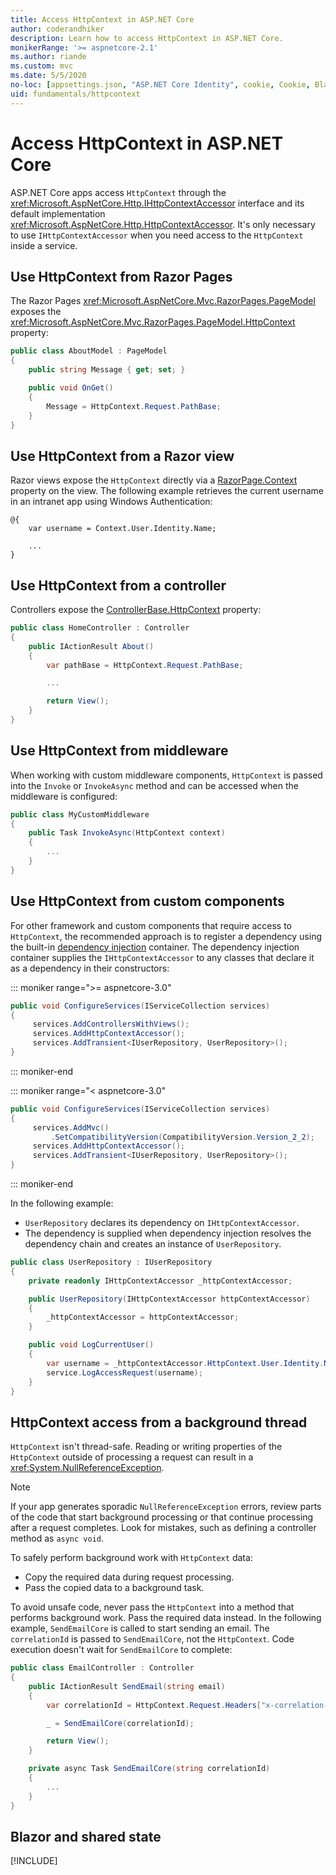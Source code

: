 ```yaml
---
title: Access HttpContext in ASP.NET Core
author: coderandhiker
description: Learn how to access HttpContext in ASP.NET Core.
monikerRange: '>= aspnetcore-2.1'
ms.author: riande
ms.custom: mvc
ms.date: 5/5/2020
no-loc: [appsettings.json, "ASP.NET Core Identity", cookie, Cookie, Blazor, "Blazor Server", "Blazor WebAssembly", "Identity", "Let's Encrypt", Razor, SignalR]
uid: fundamentals/httpcontext
---
```

# Access HttpContext in ASP.NET Core

ASP.NET Core apps access `HttpContext` through the <xref:Microsoft.AspNetCore.Http.IHttpContextAccessor> interface and its default implementation <xref:Microsoft.AspNetCore.Http.HttpContextAccessor>. It's only necessary to use `IHttpContextAccessor` when you need access to the `HttpContext` inside a service.

## Use HttpContext from Razor Pages

The Razor Pages <xref:Microsoft.AspNetCore.Mvc.RazorPages.PageModel> exposes the <xref:Microsoft.AspNetCore.Mvc.RazorPages.PageModel.HttpContext> property:

```csharp
public class AboutModel : PageModel
{
    public string Message { get; set; }

    public void OnGet()
    {
        Message = HttpContext.Request.PathBase;
    }
}
```

## Use HttpContext from a Razor view

Razor views expose the `HttpContext` directly via a [RazorPage.Context](xref:Microsoft.AspNetCore.Mvc.Razor.RazorPage.Context) property on the view. The following example retrieves the current username in an intranet app using Windows Authentication:

```cshtml
@{
    var username = Context.User.Identity.Name;
    
    ...
}
```

## Use HttpContext from a controller

Controllers expose the [ControllerBase.HttpContext](xref:Microsoft.AspNetCore.Mvc.ControllerBase.HttpContext) property:

```csharp
public class HomeController : Controller
{
    public IActionResult About()
    {
        var pathBase = HttpContext.Request.PathBase;

        ...

        return View();
    }
}
```

## Use HttpContext from middleware

When working with custom middleware components, `HttpContext` is passed into the `Invoke` or `InvokeAsync` method and can be accessed when the middleware is configured:

```csharp
public class MyCustomMiddleware
{
    public Task InvokeAsync(HttpContext context)
    {
        ...
    }
}
```

## Use HttpContext from custom components

For other framework and custom components that require access to `HttpContext`, the recommended approach is to register a dependency using the built-in [dependency injection](xref:fundamentals/dependency-injection) container. The dependency injection container supplies the `IHttpContextAccessor` to any classes that declare it as a dependency in their constructors:

::: moniker range=">= aspnetcore-3.0"

```csharp
public void ConfigureServices(IServiceCollection services)
{
     services.AddControllersWithViews();
     services.AddHttpContextAccessor();
     services.AddTransient<IUserRepository, UserRepository>();
}
```

::: moniker-end

::: moniker range="< aspnetcore-3.0"

```csharp
public void ConfigureServices(IServiceCollection services)
{
     services.AddMvc()
         .SetCompatibilityVersion(CompatibilityVersion.Version_2_2);
     services.AddHttpContextAccessor();
     services.AddTransient<IUserRepository, UserRepository>();
}
```

::: moniker-end

In the following example:

* `UserRepository` declares its dependency on `IHttpContextAccessor`.
* The dependency is supplied when dependency injection resolves the dependency chain and creates an instance of `UserRepository`.

```csharp
public class UserRepository : IUserRepository
{
    private readonly IHttpContextAccessor _httpContextAccessor;

    public UserRepository(IHttpContextAccessor httpContextAccessor)
    {
        _httpContextAccessor = httpContextAccessor;
    }

    public void LogCurrentUser()
    {
        var username = _httpContextAccessor.HttpContext.User.Identity.Name;
        service.LogAccessRequest(username);
    }
}
```

## HttpContext access from a background thread

`HttpContext` isn't thread-safe. Reading or writing properties of the `HttpContext` outside of processing a request can result in a <xref:System.NullReferenceException>.

> [!NOTE]
> If your app generates sporadic `NullReferenceException` errors, review parts of the code that start background processing or that continue processing after a request completes. Look for mistakes, such as defining a controller method as `async void`.

To safely perform background work with `HttpContext` data:

* Copy the required data during request processing.
* Pass the copied data to a background task.

To avoid unsafe code, never pass the `HttpContext` into a method that performs background work. Pass the required data instead. In the following example, `SendEmailCore` is called to start sending an email. The `correlationId` is passed to `SendEmailCore`, not the `HttpContext`. Code execution doesn't wait for `SendEmailCore` to complete:

```csharp
public class EmailController : Controller
{
    public IActionResult SendEmail(string email)
    {
        var correlationId = HttpContext.Request.Headers["x-correlation-id"].ToString();

        _ = SendEmailCore(correlationId);

        return View();
    }

    private async Task SendEmailCore(string correlationId)
    {
        ...
    }
}
```

## Blazor and shared state

[!INCLUDE[](~/includes/blazor-security/blazor-shared-state.md)]
